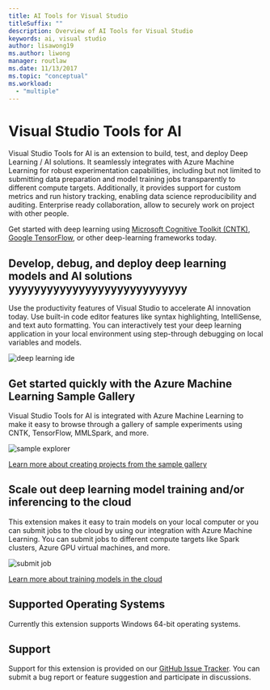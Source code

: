 ```yaml
---
title: AI Tools for Visual Studio
titleSuffix: ""
description: Overview of AI Tools for Visual Studio
keywords: ai, visual studio
author: lisawong19
ms.author: liwong
manager: routlaw
ms.date: 11/13/2017
ms.topic: "conceptual"
ms.workload:
  - "multiple"
---
```

# Visual Studio Tools for AI

Visual Studio Tools for AI is an extension to build, test, and deploy Deep Learning / AI solutions. It seamlessly integrates with Azure Machine Learning for robust experimentation capabilities, including but not limited to submitting data preparation and model training jobs transparently to different compute targets. Additionally, it provides support for custom metrics and run history tracking, enabling data science reproducibility and auditing. Enterprise ready collaboration, allow to securely work on project with other people.

Get started with deep learning using [Microsoft Cognitive Toolkit (CNTK)](http://www.microsoft.com/en-us/cognitive-toolkit), [Google TensorFlow](https://www.tensorflow.org), or other deep-learning frameworks today.

## Develop, debug, and deploy deep learning models and AI solutions yyyyyyyyyyyyyyyyyyyyyyyyyyyy
Use the productivity features of Visual Studio to accelerate AI innovation today. Use built-in code editor features like syntax highlighting, IntelliSense, and text auto formatting. You can interactively test your deep learning application in your local environment using step-through debugging on local variables and models.

![deep learning ide](media/about/ide.png)

## Get started quickly with the Azure Machine Learning Sample Gallery
Visual Studio Tools for AI is integrated with Azure Machine Learning to make it easy to browse through a gallery of sample experiments using CNTK, TensorFlow, MMLSpark, and more.

![sample explorer](media/about/gallery.png)

[Learn more about creating projects from the sample gallery](create-project-gallery.md)

## Scale out deep learning model training and/or inferencing to the cloud
This extension makes it easy to train models on your local computer or you can submit jobs to the cloud by using our integration with Azure Machine Learning. You can submit jobs to different compute targets like Spark clusters, Azure GPU virtual machines, and more.

![submit job](media/about/submitjobs.png)

[Learn more about training models in the cloud](tensorflow-vm.md)

## Supported Operating Systems
Currently this extension supports Windows 64-bit operating systems.

## Support
Support for this extension is provided on our [GitHub Issue Tracker](http://github.com/Microsoft/vs-tools-for-ai/issues). You can submit a bug report or feature suggestion and participate in discussions.

